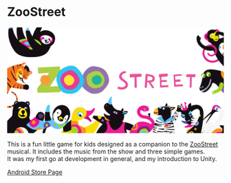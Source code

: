 # ZooStreet
![inator picture](/images/zoostreet_feature.png)

This is a fun little game for kids designed as a companion to the [ZooStreet](http://www.zoostreet.ca/) musical. It includes the music from the show and three simple games.
<br>
It was my first go at development in general, and my introduction to Unity.

[Android Store Page](https://play.google.com/store/apps/details?id=com.JakeParente.ZooStreet&hl=en_CA)

